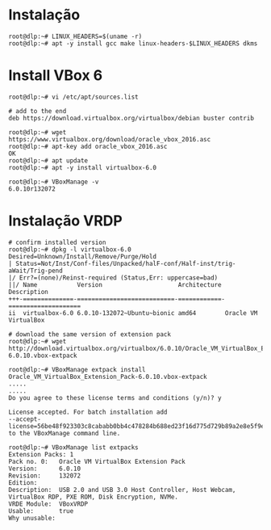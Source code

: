 # Instalação

    root@dlp:~# LINUX_HEADERS=$(uname -r)
    root@dlp:~# apt -y install gcc make linux-headers-$LINUX_HEADERS dkms

# Install VBox 6

    root@dlp:~# vi /etc/apt/sources.list

    # add to the end
    deb https://download.virtualbox.org/virtualbox/debian buster contrib

    root@dlp:~# wget https://www.virtualbox.org/download/oracle_vbox_2016.asc
    root@dlp:~# apt-key add oracle_vbox_2016.asc
    OK
    root@dlp:~# apt update
    root@dlp:~# apt -y install virtualbox-6.0

    root@dlp:~# VBoxManage -v
    6.0.10r132072

# Instalação VRDP

    # confirm installed version
    root@dlp:~# dpkg -l virtualbox-6.0
    Desired=Unknown/Install/Remove/Purge/Hold
    | Status=Not/Inst/Conf-files/Unpacked/halF-conf/Half-inst/trig-aWait/Trig-pend
    |/ Err?=(none)/Reinst-required (Status,Err: uppercase=bad)
    ||/ Name           Version                     Architecture Description
    +++-==============-===========================-============-====================
    ii  virtualbox-6.0 6.0.10-132072~Ubuntu~bionic amd64        Oracle VM VirtualBox

    # download the same version of extension pack
    root@dlp:~# wget http://download.virtualbox.org/virtualbox/6.0.10/Oracle_VM_VirtualBox_Extension_Pack-6.0.10.vbox-extpack

    root@dlp:~# VBoxManage extpack install Oracle_VM_VirtualBox_Extension_Pack-6.0.10.vbox-extpack
    .....
    .....
    Do you agree to these license terms and conditions (y/n)? y

    License accepted. For batch installation add
    --accept-license=56be48f923303c8cababb0bb4c478284b688ed23f16d775d729b89a2e8e5f9eb
    to the VBoxManage command line.

    root@dlp:~# VBoxManage list extpacks
    Extension Packs: 1
    Pack no. 0:   Oracle VM VirtualBox Extension Pack
    Version:      6.0.10
    Revision:     132072
    Edition:
    Description:  USB 2.0 and USB 3.0 Host Controller, Host Webcam, VirtualBox RDP, PXE ROM, Disk Encryption, NVMe.
    VRDE Module:  VBoxVRDP
    Usable:       true
    Why unusable: